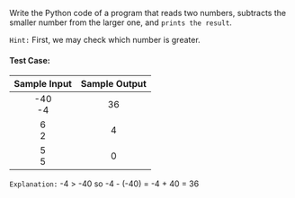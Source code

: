 Write the Python code of a program that reads two numbers, subtracts the smaller number from the larger one, and `prints the result`.

`Hint:` First, we may check which number is greater.

#### Test Case:

| Sample Input | Sample Output |
| :----------: | :-----------: |
| -40 <br> -4  |      36       |
|   6 <br> 2   |       4       |
|   5 <br> 5   |       0       |

`Explanation:` -4 > -40 so -4 - (-40) = -4 + 40 = 36
